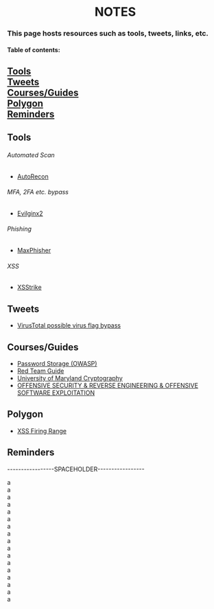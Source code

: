 <h1 align="center">NOTES</h1>

### This page hosts resources such as tools, tweets, links, etc.


#### Table of contents:
[Tools](#toolsIndex)<br/>
[Tweets](#twIndex)<br/>
[Courses/Guides](#coIndex)<br/>
[Polygon](#poIndex)<br/>
[Reminders](#remIndex)
---



<a name="toolsIndex"></a>

Tools
-----

###### Automated Scan<br/>
- [AutoRecon](https://github.com/Tib3rius/AutoRecon)<br/>

###### MFA, 2FA etc. bypass<br/>
- [Evilginx2](https://m0chan.github.io/2019/07/26/Bypassing-2FA-For-Fun-With-Evilginx2.html)<br/>

###### Phishing<br/>
- [MaxPhisher](https://github.com/KasRoudra/MaxPhisher)<br/>

###### XSS<br/>
- [XSStrike](https://github.com/s0md3v/XSStrike)<br/>




<a name="twIndex"></a>

Tweets
------

- [VirusTotal possible virus flag bypass](https://twitter.com/Alh4zr3d/status/1610291517792321536)



<a name="coIndex"></a>

Courses/Guides
--------------

- [Password Storage (OWASP)](https://cheatsheetseries.owasp.org/cheatsheets/Password_Storage_Cheat_Sheet.html)
- [Red Team Guide](https://redteam.guide/)
- [University of Maryland Cryptography](https://www.coursera.org/learn/cryptography/home/week/1)
- [OFFENSIVE SECURITY & REVERSE ENGINEERING & OFFENSIVE SOFTWARE EXPLOITATION](https://exploitation.ashemery.com/)



<a name="poIndex"></a>

Polygon
-------

- [XSS Firing Range](https://public-firing-range.appspot.com/)



<a name="remIndex"></a>

Reminders
---------

-----------------SPACEHOLDER-----------------


a<br/>
a<br/>
a<br/>
a<br/>
a<br/>
a<br/>
a<br/>
a<br/>
a<br/>
a<br/>
a<br/>
a<br/>
a<br/>
a<br/>
a<br/>
a<br/>
a<br/>
